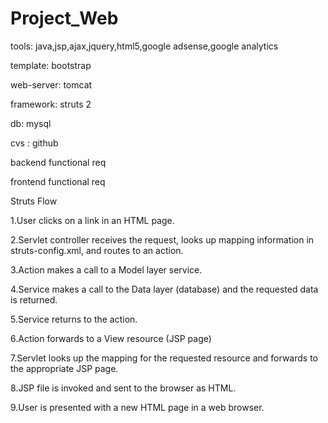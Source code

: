 Project_Web
===========

tools: java,jsp,ajax,jquery,html5,google adsense,google analytics

template: bootstrap

web-server: tomcat

framework: struts 2

db: mysql

cvs : github

backend functional req

frontend functional req 

Struts Flow

1.User clicks on a link in an HTML page.

2.Servlet controller receives the request, looks up mapping information in struts-config.xml, and routes to an action.

3.Action makes a call to a Model layer service.

4.Service makes a call to the Data layer (database) and the requested data is returned.

5.Service returns to the action.

6.Action forwards to a View resource (JSP page)

7.Servlet looks up the mapping for the requested resource and forwards to the appropriate JSP page.

8.JSP file is invoked and sent to the browser as HTML.

9.User is presented with a new HTML page in a web browser.

